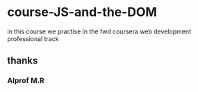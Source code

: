# course-JS-and-the-DOM
in this course we practise in the fwd coursera web development professional track 

## thanks 
### Alprof M.R
